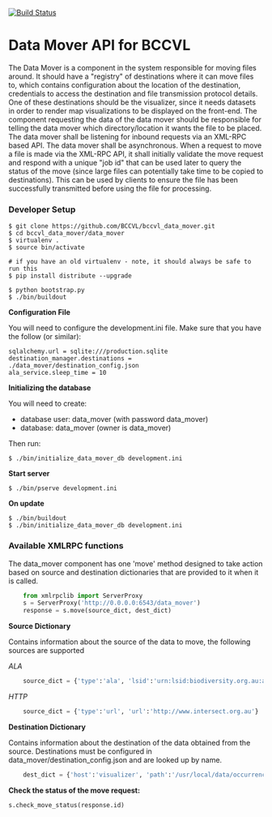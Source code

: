 [![Build Status](http://118.138.242.30/buildStatus/icon?job=data_mover)](http://118.138.242.30/job/data_mover/)

Data Mover API for BCCVL
================
The Data Mover is a component in the system responsible for moving files around. It should have a "registry" of destinations where it can move files to, which contains configuration about the location of the destination, credentials to access the destination and file transmission protocol details.
One of these destinations should be the visualizer, since it needs datasets in order to render map visualizations to be displayed on the front-end.
The component requesting the data of the data mover should be responsible for telling the data mover which directory/location it wants the file to be placed.
The data mover shall be listening for inbound requests via an XML-RPC based API.
The data mover shall be asynchronous. When a request to move a file is made via the XML-RPC API, it shall initially validate the move request and respond with a unique "job id" that can be used later to query the status of the move (since large files can potentially take time to be copied to destinations). This can be used by clients to ensure the file has been successfully transmitted before using the file for processing.

### Developer Setup

    $ git clone https://github.com/BCCVL/bccvl_data_mover.git
    $ cd bccvl_data_mover/data_mover
    $ virtualenv .
    $ source bin/activate

    # if you have an old virtualenv - note, it should always be safe to run this
    $ pip install distribute --upgrade

    $ python bootstrap.py
    $ ./bin/buildout


**Configuration File**

You will need to configure the development.ini file.
Make sure that you have the follow (or similar):

    sqlalchemy.url = sqlite:///production.sqlite
    destination_manager.destinations = ./data_mover/destination_config.json
    ala_service.sleep_time = 10

**Initializing the database**

You will need to create:
* database user: data_mover (with password data_mover)
* database: data_mover (owner is data_mover)

Then run:

    $ ./bin/initialize_data_mover_db development.ini

**Start server**

    $ ./bin/pserve development.ini

**On update**

    $ ./bin/buildout
    $ ./bin/initialize_data_mover_db development.ini

### Available XMLRPC functions

The data_mover component has one 'move' method designed to take action based on source and
destination dictionaries that are provided to it when it is called.

```python
    from xmlrpclib import ServerProxy
    s = ServerProxy('http://0.0.0.0:6543/data_mover')
    response = s.move(source_dict, dest_dict)
```

**Source Dictionary**

Contains information about the source of the data to move, the following sources are supported

*ALA*

```python
    source_dict = {'type':'ala', 'lsid':'urn:lsid:biodiversity.org.au:afd.taxon:31a9b8b8-4e8f-4343-a15f-2ed24e0bf1ae'}
```

*HTTP*

```python
    source_dict = {'type':'url', 'url':'http://www.intersect.org.au'}
```

**Destination Dictionary**

Contains information about the destination of the data obtained from the source.
Destinations must be configured in data_mover/destination_config.json and are looked up by name.

```python
    dest_dict = {'host':'visualizer', 'path':'/usr/local/data/occurrence'}
```

**Check the status of the move request:**

    s.check_move_status(response.id)
